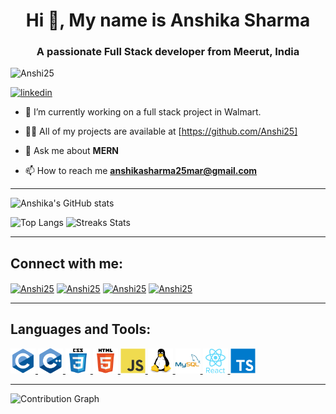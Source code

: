 # <h1 align="center">Hi 👋, My name is Anshika Sharma</h1>

<h3 align="center">A passionate Full Stack developer from Meerut, India</h3>

![Anshi25](https://komarev.com/ghpvc/?username=Anshi25&label=Profile%20views&color=0e75b6&style=flat)

[![linkedin](https://img.shields.io/badge/linkedin-0A66C2?style=for-the-badge&logo=linkedin&logoColor=white)](https://www.linkedin.com/in/anshika-sharma-bb53a1210/)

-   🔭 I’m currently working on a full stack project in Walmart.

-   👨‍💻 All of my projects are available at [https://github.com/Anshi25]

-   💬 Ask me about **MERN**

-   📫 How to reach me **anshikasharma25mar@gmail.com**

---

![Anshika's GitHub stats](https://github-readme-stats.vercel.app/api?username=Anshi25&hide=issues&theme=codeSTACKr)

![Top Langs](https://github-readme-stats.vercel.app/api/top-langs/?username=Anshi25&layout=compact&theme=codeSTACKr) ![Streaks Stats](https://github-readme-streak-stats.herokuapp.com/?user=Anshi25&theme=gotham)

---

## Connect with me:
<a href="https://www.linkedin.com/in/anshika-sharma-bb53a1210/" target="blank"><img align="center" src="https://raw.githubusercontent.com/rahuldkjain/github-profile-readme-generator/master/src/images/icons/Social/linked-in-alt.svg" alt="Anshi25" height="30" width="40" /></a>
<a href="https://instagram.com/_blithe_grl" target="blank"><img align="center" src="https://raw.githubusercontent.com/rahuldkjain/github-profile-readme-generator/master/src/images/icons/Social/instagram.svg" alt="Anshi25" height="30" width="40" /></a>
<a href="https://www.interviewbit.com/profile/anshika-sharma_441" target="blank"></a>
<a href="https://www.hackerrank.com/anshikaharma25m1" target="blank"><img align="center" src="https://raw.githubusercontent.com/rahuldkjain/github-profile-readme-generator/master/src/images/icons/Social/hackerrank.svg" alt="Anshi25" height="30" width="40" /></a>
<a href="https://leetcode.com/anshikash/" target="blank"><img align="center" src="https://raw.githubusercontent.com/rahuldkjain/github-profile-readme-generator/master/src/images/icons/Social/leet-code.svg" alt="Anshi25" height="30" width="40" /></a>

---

## Languages and Tools:

<a href="https://www.cprogramming.com/" target="_blank" rel="noreferrer"> <img src="https://raw.githubusercontent.com/devicons/devicon/master/icons/c/c-original.svg" alt="c" width="40" height="40"/> </a>
<a href="https://www.w3schools.com/cpp/" target="_blank" rel="noreferrer"> <img src="https://raw.githubusercontent.com/devicons/devicon/master/icons/cplusplus/cplusplus-original.svg" alt="cplusplus" width="40" height="40"/> </a>
<a href="https://www.w3schools.com/css/" target="_blank" rel="noreferrer"> <img src="https://raw.githubusercontent.com/devicons/devicon/master/icons/css3/css3-original-wordmark.svg" alt="css3" width="40" height="40"/> </a>
<a href="https://www.w3.org/html/" target="_blank" rel="noreferrer"> <img src="https://raw.githubusercontent.com/devicons/devicon/master/icons/html5/html5-original-wordmark.svg" alt="html5" width="40" height="40"/> </a>
<a href="https://developer.mozilla.org/en-US/docs/Web/JavaScript" target="_blank" rel="noreferrer"> <img src="https://raw.githubusercontent.com/devicons/devicon/master/icons/javascript/javascript-original.svg" alt="javascript" width="40" height="40"/> </a>
<a href="https://www.linux.org/" target="_blank" rel="noreferrer"> <img src="https://raw.githubusercontent.com/devicons/devicon/master/icons/linux/linux-original.svg" alt="linux" width="40" height="40"/> </a>
<a href="https://www.mysql.com/" target="_blank" rel="noreferrer"> <img src="https://raw.githubusercontent.com/devicons/devicon/master/icons/mysql/mysql-original-wordmark.svg" alt="mysql" width="40" height="40"/> </a>
<a href="https://reactjs.org/" target="_blank" rel="noreferrer"> <img src="https://raw.githubusercontent.com/devicons/devicon/master/icons/react/react-original-wordmark.svg" alt="react" width="40" height="40"/> </a>
<a href="https://www.typescriptlang.org/" target="_blank" rel="noreferrer"> <img src="https://raw.githubusercontent.com/devicons/devicon/master/icons/typescript/typescript-original.svg" alt="typescript" width="40" height="40"/> </a>

---

![Contribution Graph](https://activity-graph.herokuapp.com/graph?username=Anshi25&theme=react-dark)
